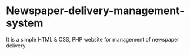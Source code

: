 # Newspaper-delivery-management-system
It is a simple HTML &amp; CSS, PHP website for management of newspaper delivery.
